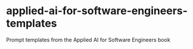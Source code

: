 # applied-ai-for-software-engineers-templates
Prompt templates from the Applied AI for Software Engineers book
